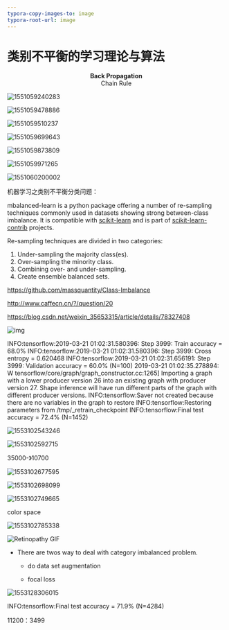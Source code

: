 ```yaml
---
typora-copy-images-to: image
typora-root-url: image
---
```


# 类别不平衡的学习理论与算法

<center><b>Back Propagation</b></center>

<center>Chain Rule
</center>



![1551059240283](/1551059240283.png)

![1551059478886](/1551059478886.png)

![1551059510237](/1551059510237.png)

![1551059699643](/1551059699643.png)

![1551059873809](/1551059873809.png)

![1551059971265](/1551059971265.png)

![1551060200002](/1551060200002.png)



<center></center>

机器学习之类别不平衡分类问题：

mbalanced-learn is a python package offering a number of re-sampling techniques commonly used in datasets showing strong between-class imbalance. It is compatible with [scikit-learn](http://scikit-learn.org/stable/) and is part of [scikit-learn-contrib](https://github.com/scikit-learn-contrib) projects.

Re-sampling techniques are divided in two categories:

1. Under-sampling the majority class(es).
2. Over-sampling the minority class.
3. Combining over- and under-sampling.
4. Create ensemble balanced sets.

https://github.com/massquantity/Class-Imbalance

http://www.caffecn.cn/?/question/20

https://blog.csdn.net/weixin_35653315/article/details/78327408

![img](https://images2018.cnblogs.com/blog/1188231/201807/1188231-20180728173040351-672927481.png)

INFO:tensorflow:2019-03-21 01:02:31.580396: Step 3999: Train accuracy = 68.0%
INFO:tensorflow:2019-03-21 01:02:31.580396: Step 3999: Cross entropy = 0.620468
INFO:tensorflow:2019-03-21 01:02:31.656191: Step 3999: Validation accuracy = 60.0% (N=100)
2019-03-21 01:02:35.278894: W tensorflow/core/graph/graph_constructor.cc:1265] Importing a graph with a lower producer version 26 into an existing graph with producer version 27. Shape inference will have run different parts of the graph with different producer versions.
INFO:tensorflow:Saver not created because there are no variables in the graph to restore
INFO:tensorflow:Restoring parameters from /tmp/_retrain_checkpoint
INFO:tensorflow:Final test accuracy = 72.4% (N=1452)

![1553102543246](/1553102543246.png)



![1553102592715](/1553102592715.png)

35000-》10700



![1553102677595](/1553102677595.png)

![1553102698099](/1553102698099.png)

![1553102749665](/1553102749665.png)

color space

![1553102785338](/1553102785338.png)



![Retinopathy GIF](https://github.com/gregwchase/dsi-capstone/raw/master/images/readme/dr_scan.gif)





- There are twos way to deal with category imbalanced problem.
  - do data  set augmentation 

  - focal loss

![1553128306015](/1553128306015.png)



INFO:tensorflow:Final test accuracy = 71.9% (N=4284)

11200：3499